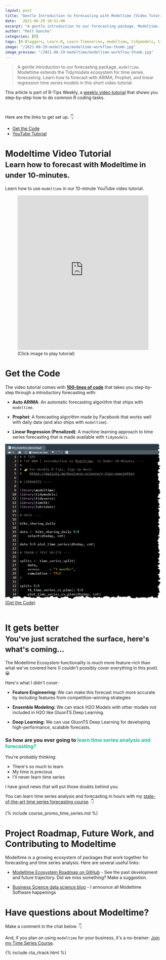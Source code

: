 ```yaml
---
layout: post
title: "Gentle Introduction to Forecasting with Modeltime [Video Tutorial]"
date:   2021-06-29 10:51:00
excerpt: "A gentle introduction to our forecasting package, Modeltime. Modeltime extends the Tidymodels ecosystem for time series forecasting. Learn how to forecast with ARIMA, Prophet, and linear regression time series models."
author: "Matt Dancho"
categories: [R]
tags: [R-Bloggers, Learn-R, Learn-Timeseries, modeltime, tidymodels, timetk]
image: "/2021-06-29-modeltime/modeltime-workflow-thumb.jpg"
image_preview: "/2021-06-29-modeltime/modeltime-workflow-thumb.jpg"
---
```


> A gentle introduction to our forecasting package, `modeltime`. Modeltime extends the Tidymodels ecosystem for time series forecasting. Learn how to forecast with ARIMA, Prophet, and linear regression time series models in this short video tutorial.

This article is part of R-Tips Weekly, a <a href="https://mailchi.mp/business-science/r-tips-newsletter">weekly video tutorial</a> that shows you step-by-step how to do common R coding tasks.

<br/>

<p>Here are the links to get set up. 👇</p>

<ul>
    <li><a href="https://mailchi.mp/business-science/r-tips-newsletter">Get the Code</a></li>
    <li><a href="https://youtu.be/-bCelif-ENY">YouTube Tutorial</a></li> 
</ul>




# Modeltime Video Tutorial<br><small>Learn how to forecast with Modeltime in under 10-minutes.</small>

Learn how to use `modeltime` in our 10-minute YouTube video tutorial. 

<figure class="text-center">
  <iframe width="100%" height="500" src="https://www.youtube.com/embed/-bCelif-ENY" title="YouTube video player" frameborder="0" allow="accelerometer; autoplay; clipboard-write; encrypted-media; gyroscope; picture-in-picture" allowfullscreen></iframe>
  <figcaption>(Click image to play tutorial)</figcaption>
</figure>




# Get the Code

The video tutorial comes with [__100-lines of code__](https://mailchi.mp/business-science/r-tips-newsletter) that takes you step-by-step through a introductory forecasting with:

- __Auto ARIMA__: An automatic forecasting algorithm that ships with `modeltime`.

- __Prophet__: A forecasting algorithm made by Facebook that works well with daily data (and also ships with `modeltime`).

- __Linear Regression (Penalized)__: A machine learning approach to time series forecasting that is made available with `tidymodels`. 

<a href="https://mailchi.mp/business-science/r-tips-newsletter" target="_blank"> 
  <img src="/assets/2021-06-29-modeltime/modeltime-code-torn.jpg"  style='max-width:100%;margin:auto;display:box;'>
</a>
<figcaption class="text-center">
  <a href="https://mailchi.mp/business-science/r-tips-newsletter" target="_blank">(Get the Code)</a>
</figcaption>

<br>


# It gets better<br><small>You've just scratched the surface, here's what's coming...</small>

The Modeltime Ecosystem functionality is much more feature-rich than what we've covered here (I couldn't possibly cover everything in this post). 😀

Here's what I didn't cover:

- __Feature Engineering:__ We can make this forecast much more accurate by including features from competition-winning strategies   

- __Ensemble Modeling:__ We can stack H2O Models with other models not included in H2O like GluonTS Deep Learning.

- __Deep Learning:__ We can use GluonTS Deep Learning for developing high-performance, scalable forecasts.

### So how are you ever going to <span style='color:#18bc9c'>learn time series analysis and forecasting?</span>

You're probably thinking:

- There's so much to learn
- My time is precious
- I'll never learn time series

I have good news that will put those doubts behind you. 

You can learn time series analysis and forecasting in hours with my [state-of-the-art time series forecasting course](https://university.business-science.io/p/ds4b-203-r-high-performance-time-series-forecasting/). 👇


{% include course_promo_time_series.md %}


# Project Roadmap, Future Work, and Contributing to Modeltime

Modeltime is a growing ecosystem of packages that work together for forecasting and time series analysis. Here are several useful links:

- [Modeltime Ecosystem Roadmap on GitHub](https://github.com/business-science/modeltime/issues/5) - See the past development and future trajectory. Did we miss something? Make a suggestion. 

- [Business Science data science blog](https://mailchi.mp/business-science/blog-registration) - I announce all Modeltime Software happenings




# Have questions about Modeltime?

Make a comment in the chat below. 👇

And, if you plan on using `modeltime` for your business, it's a no-brainer: [Join my Time Series Course](https://university.business-science.io/p/ds4b-203-r-high-performance-time-series-forecasting). 

{% include cta_rtrack.html %}
